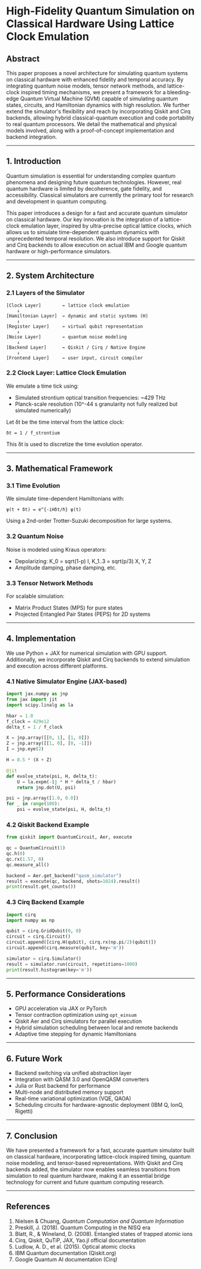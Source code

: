 
# High-Fidelity Quantum Simulation on Classical Hardware Using Lattice Clock Emulation

## Abstract

This paper proposes a novel architecture for simulating quantum systems on classical hardware with enhanced fidelity and temporal accuracy. By integrating quantum noise models, tensor network methods, and lattice-clock inspired timing mechanisms, we present a framework for a bleeding-edge Quantum Virtual Machine (QVM) capable of simulating quantum states, circuits, and Hamiltonian dynamics with high resolution. We further extend the simulator's flexibility and reach by incorporating Qiskit and Cirq backends, allowing hybrid classical-quantum execution and code portability to real quantum processors. We detail the mathematical and physical models involved, along with a proof-of-concept implementation and backend integration.

---

## 1. Introduction

Quantum simulation is essential for understanding complex quantum phenomena and designing future quantum technologies. However, real quantum hardware is limited by decoherence, gate fidelity, and accessibility. Classical simulators are currently the primary tool for research and development in quantum computing.

This paper introduces a design for a fast and accurate quantum simulator on classical hardware. Our key innovation is the integration of a lattice-clock emulation layer, inspired by ultra-precise optical lattice clocks, which allows us to simulate time-dependent quantum dynamics with unprecedented temporal resolution. We also introduce support for Qiskit and Cirq backends to allow execution on actual IBM and Google quantum hardware or high-performance simulators.

---

## 2. System Architecture

### 2.1 Layers of the Simulator

```
[Clock Layer]        ← lattice clock emulation
    ↓
[Hamiltonian Layer]  ← dynamic and static systems (H)
    ↓
[Register Layer]     ← virtual qubit representation
    ↓
[Noise Layer]        ← quantum noise modeling
    ↓
[Backend Layer]      ← Qiskit / Cirq / Native Engine
    ↓
[Frontend Layer]     ← user input, circuit compiler
```

### 2.2 Clock Layer: Lattice Clock Emulation

We emulate a time tick using:

* Simulated strontium optical transition frequencies: \~429 THz
* Planck-scale resolution (10^-44 s granularity not fully realized but simulated numerically)

Let δt be the time interval from the lattice clock:

```
δt = 1 / f_strontium
```

This δt is used to discretize the time evolution operator.

---

## 3. Mathematical Framework

### 3.1 Time Evolution

We simulate time-dependent Hamiltonians with:

```
ψ(t + δt) = e^{-iHδt/ℏ} ψ(t)
```

Using a 2nd-order Trotter-Suzuki decomposition for large systems.

### 3.2 Quantum Noise

Noise is modeled using Kraus operators:

* Depolarizing: K\_0 = sqrt(1-p) I, K\_1..3 = sqrt(p/3) X, Y, Z
* Amplitude damping, phase damping, etc.

### 3.3 Tensor Network Methods

For scalable simulation:

* Matrix Product States (MPS) for pure states
* Projected Entangled Pair States (PEPS) for 2D systems

---

## 4. Implementation

We use Python + JAX for numerical simulation with GPU support. Additionally, we incorporate Qiskit and Cirq backends to extend simulation and execution across different platforms.

### 4.1 Native Simulator Engine (JAX-based)

```python
import jax.numpy as jnp
from jax import jit
import scipy.linalg as la

hbar = 1.0
f_clock = 429e12
delta_t = 1 / f_clock

X = jnp.array([[0, 1], [1, 0]])
Z = jnp.array([[1, 0], [0, -1]])
I = jnp.eye(2)

H = 0.5 * (X + Z)

@jit
def evolve_state(psi, H, delta_t):
    U = la.expm(-1j * H * delta_t / hbar)
    return jnp.dot(U, psi)

psi = jnp.array([1.0, 0.0])
for _ in range(100):
    psi = evolve_state(psi, H, delta_t)
```

### 4.2 Qiskit Backend Example

```python
from qiskit import QuantumCircuit, Aer, execute

qc = QuantumCircuit(1)
qc.h(0)
qc.rx(1.57, 0)
qc.measure_all()

backend = Aer.get_backend("qasm_simulator")
result = execute(qc, backend, shots=1024).result()
print(result.get_counts())
```

### 4.3 Cirq Backend Example

```python
import cirq
import numpy as np

qubit = cirq.GridQubit(0, 0)
circuit = cirq.Circuit()
circuit.append([cirq.H(qubit), cirq.rx(np.pi/2)(qubit)])
circuit.append(cirq.measure(qubit, key='m'))

simulator = cirq.Simulator()
result = simulator.run(circuit, repetitions=1000)
print(result.histogram(key='m'))
```

---

## 5. Performance Considerations

* GPU acceleration via JAX or PyTorch
* Tensor contraction optimization using `opt_einsum`
* Qiskit Aer and Cirq simulators for parallel execution
* Hybrid simulation scheduling between local and remote backends
* Adaptive time stepping for dynamic Hamiltonians

---

## 6. Future Work

* Backend switching via unified abstraction layer
* Integration with QASM 3.0 and OpenQASM converters
* Julia or Rust backend for performance
* Multi-node and distributed memory support
* Real-time variational optimization (VQE, QAOA)
* Scheduling circuits for hardware-agnostic deployment (IBM Q, IonQ, Rigetti)

---

## 7. Conclusion

We have presented a framework for a fast, accurate quantum simulator built on classical hardware, incorporating lattice-clock inspired timing, quantum noise modeling, and tensor-based representations. With Qiskit and Cirq backends added, the simulator now enables seamless transitions from simulation to real quantum hardware, making it an essential bridge technology for current and future quantum computing research.

---

## References

1. Nielsen & Chuang, *Quantum Computation and Quantum Information*
2. Preskill, J. (2018). Quantum Computing in the NISQ era
3. Blatt, R., & Wineland, D. (2008). Entangled states of trapped atomic ions
4. Cirq, Qiskit, QuTiP, JAX, Yao.jl official documentation
5. Ludlow, A. D., et al. (2015). Optical atomic clocks
6. IBM Quantum documentation (Qiskit.org)
7. Google Quantum AI documentation (Cirq)
